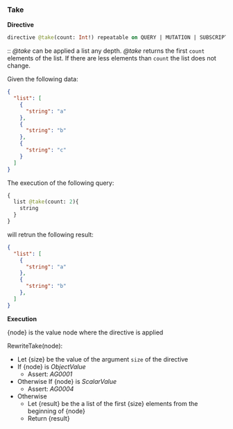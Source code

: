 ### Take
**Directive**

```graphql
directive @take(count: Int!) repeatable on QUERY | MUTATION | SUBSCRIPTION | FIELD
```

:: *@take* can be applied a list any depth. 
*@take* returns the first `count` elements of the list. 
If there are less elements than `count` the list does not change.

Given the following data:

```json example
{
  "list": [
    {
      "string": "a"
    },
    {
      "string": "b"
    },
    {
      "string": "c"
    }
  ]
}
```

The execution of the following query:

```graphql example
{
  list @take(count: 2){
    string
  }
}
```

will retrun the following result:

```json example
{
  "list": [
    {
      "string": "a"
    },
    {
      "string": "b"
    },
  ]
}
```

**Execution**

{node} is the value node where the directive is applied

RewriteTake(node):
* Let {size} be the value of the argument `size` of the directive
* If {node} is *ObjectValue*
  * Assert: *AG0001*
* Otherwise If {node} is *ScalarValue*
  * Assert: *AG0004*
* Otherwise 
  * Let {result} be the a list of the first {size} elements from the beginning of {node}
  * Return {result}
